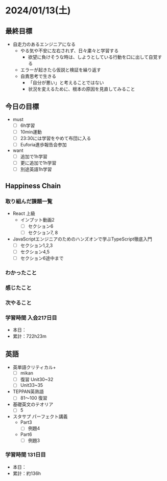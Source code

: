 # 2024/01/13(土)

## 最終目標

- 自走力のあるエンジニアになる
  - やる気や不安に左右されず、日々粛々と学習する
    - 欲望に負けそうな時は、しようとしている行動を口に出して自覚する
  - エラーが起きたら仮説と検証を繰り返す
  - 自責思考で生きる
    - 「自分が悪い」と考えることではない
    - 状況を変えるために、根本の原因を見直してみること

## 今日の目標

- must
  - [ ] 6h学習
  - [ ] 10min運動
  - [ ] 23:30には学習をやめて布団に入る
  - [ ] Euforia進歩報告会参加

- want
  - [ ] 追加で1h学習
  - [ ] 更に追加で1h学習
  - [ ] 別途英語1h学習

## Happiness Chain

### 取り組んだ課題一覧

- React 上級
  - インプット動画2
    - [ ] セクション6
    - [ ] セクション7, 8

- JavaScriptエンジニアのためのハンズオンで学ぶTypeScript徹底入門
  - [ ] セクション1,2,3
  - [ ] セクション4,5
  - [ ] セクション6途中まで

### わかったこと

### 感じたこと

### 次やること

### 学習時間 入会217日目

- 本日：
- 累計：722h23m

## 英語

- 英単語クリティカル+
  - [ ] mikan
  - [ ] 復習 Unit30~32
  - [ ] Unit33~35

- TEPPAN英熟語
  - [ ] 81〜100 復習

- 基礎英文のテオリア
  - [ ] 5

- スタサプ パーフェクト講義
  - Part3
    - [ ] 例題4
  - Part6
    - [ ] 例題3

### 学習時間 131日目

- 本日：
- 累計：約136h
